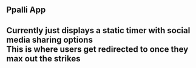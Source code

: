 ## Ppalli App
Currently just displays a static timer with social media sharing options  
This is where users get redirected to once they max out the strikes 
---
